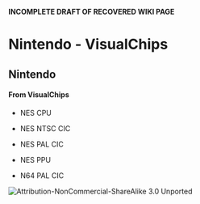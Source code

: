**INCOMPLETE DRAFT OF RECOVERED WIKI PAGE**

# Nintendo - VisualChips


	

	
	


## Nintendo


	

		


#### From VisualChips


		

		

		

-  NES CPU

-  NES NTSC CIC

-  NES PAL CIC

-  NES PPU

-  N64 PAL CIC


![Attribution-NonCommercial-ShareAlike 3.0 Unported](http://i.creativecommons.org/l/by-nc-sa/3.0/88x31.png)

